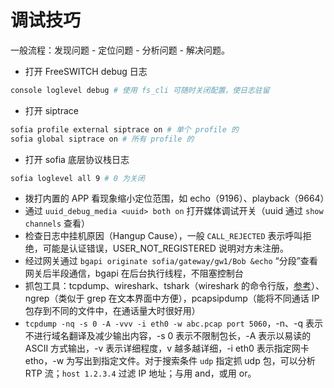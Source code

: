 # 调试技巧

一般流程：发现问题 - 定位问题 - 分析问题 - 解决问题。

- 打开 FreeSWITCH debug 日志

```sh
console loglevel debug # 使用 fs_cli 可随时关闭配置，使日志驻留
```

- 打开 siptrace

```sh
sofia profile external siptrace on # 单个 profile 的
sofia global siptrace on # 所有 profile 的
```

- 打开 sofia 底层协议栈日志

```sh
sofia loglevel all 9 # 0 为关闭
```

- 拨打内置的 APP 看现象缩小定位范围，如 echo（9196）、playback（9664）
- 通过 `uuid_debug_media <uuid> both on` 打开媒体调试开关（uuid 通过 `show channels` 查看）
- 检查日志中挂机原因（Hangup Cause），一般 `CALL_REJECTED` 表示呼叫拒绝，可能是认证错误，USER_NOT_REGISTERED 说明对方未注册。
- 经过网关通过 `bgapi originate sofia/gateway/gw1/Bob &echo` “分段”查看网关后半段通信，bgapi 在后台执行线程，不阻塞控制台
- 抓包工具：tcpdump、wireshark、tshark（wireshark 的命令行版，[参考](https://wiki.wireshark.org/Tools)）、ngrep（类似于 grep 在文本界面中方便），pcapsipdump（能将不同通话 IP 包存到不同的文件中，在通话量大时很好用）
- `tcpdump -nq -s 0 -A -vvv -i eth0 -w abc.pcap port 5060`，-n、-q 表示不进行域名翻译及减少输出内容，-s 0 表示不限制包长，-A 表示以易读的 ASCII 方式输出，-v 表示详细程度，v 越多越详细，-i eth0 表示指定网卡 etho，-w 为写出到指定文件。对于搜索条件 `udp` 指定抓 udp 包，可以分析 RTP 流；`host 1.2.3.4` 过滤 IP 地址；与用 and，或用 or。
